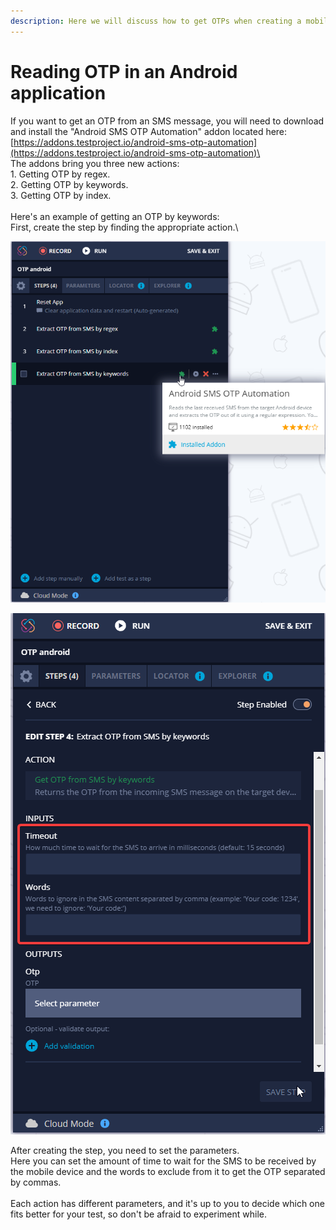 ```yaml
---
description: Here we will discuss how to get OTPs when creating a mobile test.
---
```


# Reading OTP in an Android application

If you want to get an OTP from an SMS message, you will need to download and install the "Android SMS OTP Automation" addon located here:\
[https://addons.testproject.io/android-sms-otp-automation](https://addons.testproject.io/android-sms-otp-automation)\
\
The addons bring you three new actions:\
&#x20;1\. Getting OTP by regex.\
&#x20;2\. Getting OTP by keywords.\
&#x20;3\. Getting OTP by index.\
\
Here's an example of getting an OTP by keywords:\
First, create the step by finding the appropriate action.\


![](<../../.gitbook/assets/image (538).png>)

![](<../../.gitbook/assets/image (454).png>)

After creating the step, you need to set the parameters.\
Here you can set the amount of time to wait for the SMS to be received by the mobile device and the words to exclude from it to get the OTP separated by commas.\
\
Each action has different parameters, and it's up to you to decide which one fits better for your test, so don't be afraid to experiment while.
